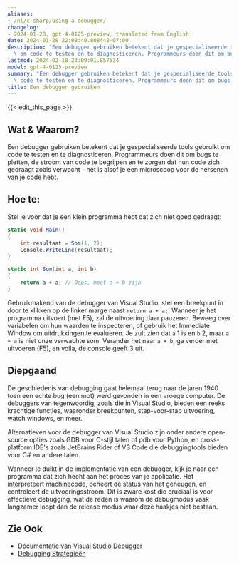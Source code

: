 ```yaml
---
aliases:
- /nl/c-sharp/using-a-debugger/
changelog:
- 2024-01-28, gpt-4-0125-preview, translated from English
date: 2024-01-28 22:08:40.808448-07:00
description: "Een debugger gebruiken betekent dat je gespecialiseerde tools gebruikt\
  \ om code te testen en te diagnosticeren. Programmeurs doen dit om bugs te pletten,\u2026"
lastmod: 2024-02-18 23:09:01.857534
model: gpt-4-0125-preview
summary: "Een debugger gebruiken betekent dat je gespecialiseerde tools gebruikt om\
  \ code te testen en te diagnosticeren. Programmeurs doen dit om bugs te pletten,\u2026"
title: Een debugger gebruiken
---
```


{{< edit_this_page >}}

## Wat & Waarom?
Een debugger gebruiken betekent dat je gespecialiseerde tools gebruikt om code te testen en te diagnosticeren. Programmeurs doen dit om bugs te pletten, de stroom van code te begrijpen en te zorgen dat hun code zich gedraagt zoals verwacht - het is alsof je een microscoop voor de hersenen van je code hebt.

## Hoe te:
Stel je voor dat je een klein programma hebt dat zich niet goed gedraagt:

```C#
static void Main()
{
    int resultaat = Som(1, 2);
    Console.WriteLine(resultaat);
}

static int Som(int a, int b)
{
    return a + a; // Oeps, moet a + b zijn
}
```

Gebruikmakend van de debugger van Visual Studio, stel een breekpunt in door te klikken op de linker marge naast `return a + a;`. Wanneer je het programma uitvoert (met F5), zal de uitvoering daar pauzeren. Beweeg over variabelen om hun waarden te inspecteren, of gebruik het Immediate Window om uitdrukkingen te evalueren. Je zult zien dat `a` 1 is en `b` 2, maar `a + a` is niet onze verwachte som. Verander het naar `a + b`, ga verder met uitvoeren (F5), en voila, de console geeft 3 uit.

## Diepgaand
De geschiedenis van debugging gaat helemaal terug naar de jaren 1940 toen een echte bug (een mot) werd gevonden in een vroege computer. De debuggers van tegenwoordig, zoals die in Visual Studio, bieden een reeks krachtige functies, waaronder breekpunten, stap-voor-stap uitvoering, watch windows, en meer.

Alternatieven voor de debugger van Visual Studio zijn onder andere open-source opties zoals GDB voor C-stijl talen of pdb voor Python, en cross-platform IDE's zoals JetBrains Rider of VS Code die debuggingtools bieden voor C# en andere talen.

Wanneer je duikt in de implementatie van een debugger, kijk je naar een programma dat zich hecht aan het proces van je applicatie. Het interpreteert machinecode, beheert de status van het geheugen, en controleert de uitvoeringsstroom. Dit is zware kost die cruciaal is voor effectieve debugging, wat de reden is waarom de debugmodus vaak langzamer loopt dan de release modus waar deze haakjes niet bestaan.

## Zie Ook
- [Documentatie van Visual Studio Debugger](https://docs.microsoft.com/en-us/visualstudio/debugger/)
- [Debugging Strategieën](https://www.codeproject.com/Articles/79508/Effective-Exception-Handling-in-Visual-C)
